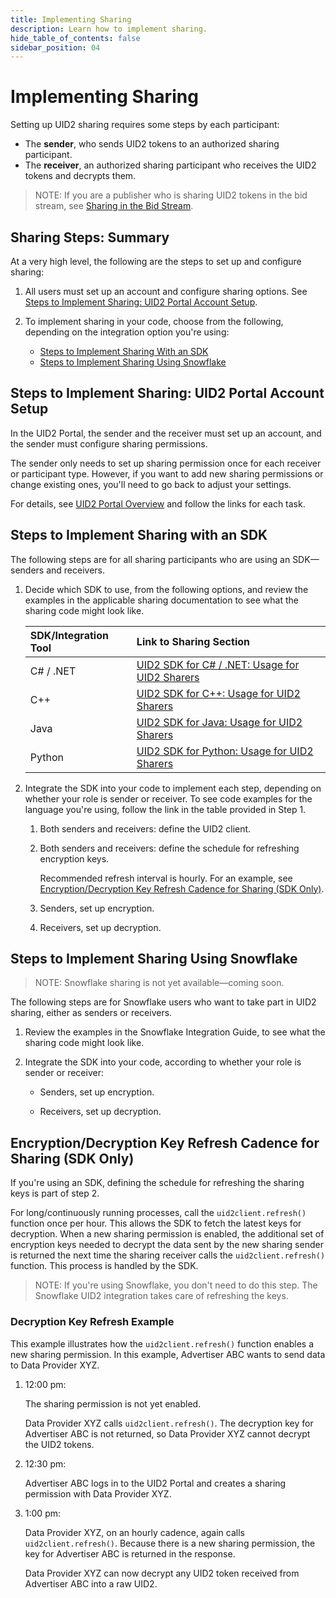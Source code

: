 ```yaml
---
title: Implementing Sharing
description: Learn how to implement sharing.
hide_table_of_contents: false
sidebar_position: 04
---
```


# Implementing Sharing

<!-- This page provides information about sharing UID2s: what sharing means, who you can share with, the benefits of sharing, how to set up and manage your sharing permissions, and lots more! Use sharing permissions to expand your reach and help your business to prosper. -->

<!-- It includes the following:

- [Steps to Implement Sharing With an SDK](#steps-to-implement-sharing-with-an-sdk)
- [Steps to Implement Sharing Using Snowflake](#steps-to-implement-sharing-using-snowflake) 
- [Encryption/Decryption Key Refresh Cadence for Sharing (SDK Only)](#encryptiondecryption-key-refresh-cadence-for-sharing-sdk-only) -->

Setting up UID2 sharing requires some steps by each participant:

- The **sender**, who sends UID2 tokens to an authorized sharing participant.
- The **receiver**, an authorized sharing participant who receives the UID2 tokens and decrypts them.

>NOTE: If you are a publisher who is sharing UID2 tokens in the bid stream, see [Sharing in the Bid Stream](sharing-bid-stream.md).

## Sharing Steps: Summary

At a very high level, the following are the steps to set up and configure sharing:

1. All users must set up an account and configure sharing options. See [Steps to Implement Sharing: UID2 Portal Account Setup](#steps-to-implement-sharing-uid2-portal-account-setup).

2. To implement sharing in your code, choose from the following, depending on the integration option you're using:

   - [Steps to Implement Sharing With an SDK](#steps-to-implement-sharing-with-an-sdk)
   - [Steps to Implement Sharing Using Snowflake](#steps-to-implement-sharing-using-snowflake)

<!-- The basic steps for sharing UID2 sharing tokens within the ad tech ecosystem are as follows: -->

## Steps to Implement Sharing: UID2 Portal Account Setup

In the UID2 Portal, the sender and the receiver must set up an account, and the sender must configure sharing permissions.

The sender only needs to set up sharing permission once for each receiver or participant type. However, if you want to add new sharing permissions or change existing ones, you'll need to go back to adjust your settings.

For details, see [UID2 Portal Overview](../portal/portal-overview.md) and follow the links for each task.

## Steps to Implement Sharing with an SDK

The following steps are for all sharing participants who are using an SDK&#8212;senders and receivers.

1. Decide which SDK to use, from the following options, and review the examples in the applicable sharing documentation to see what the sharing code might look like.

   | SDK/Integration Tool | Link to Sharing Section |
   | :--- | :--- | 
   | C# / .NET | [UID2 SDK for C# / .NET: Usage for UID2 Sharers](../sdks/uid2-sdk-ref-csharp-dotnet.md#usage-for-uid2-sharers) |
   | C++ | [UID2 SDK for C++: Usage for UID2 Sharers](../sdks/uid2-sdk-ref-cplusplus.md#usage-for-uid2-sharers) |
   | Java | [UID2 SDK for Java: Usage for UID2 Sharers](../sdks/uid2-sdk-ref-java.md#usage-for-uid2-sharers) |
   | Python | [UID2 SDK for Python: Usage for UID2 Sharers](../sdks/uid2-sdk-ref-python.md#usage-for-uid2-sharers) |

2. Integrate the SDK into your code to implement each step, depending on whether your role is sender or receiver. To see code examples for the language you're using, follow the link in the table provided in Step 1.
   1. Both senders and receivers: define the UID2 client.
   
   2. Both senders and receivers: define the schedule for refreshing encryption keys.
   
      Recommended refresh interval is hourly. For an example, see [Encryption/Decryption Key Refresh Cadence for Sharing (SDK Only)](#encryptiondecryption-key-refresh-cadence-for-sharing-sdk-only).

   3. Senders, set up encryption.

   4. Receivers, set up decryption.

## Steps to Implement Sharing Using Snowflake

>NOTE: Snowflake sharing is not yet available&#8212;coming soon.

The following steps are for Snowflake users who want to take part in UID2 sharing, either as senders or receivers.

1. Review the examples in the Snowflake Integration Guide<!-- , [Usage for UID2 Sharers](../guides/snowflake_integration.md#usage-for-uid2-sharers) section -->, to see what the sharing code might look like.

2. Integrate the SDK into your code, according to whether your role is sender or receiver<!-- . Use the code examples in the documentation referenced in the Snowflake Integration Guide, [UID2 Sharing Example](../guides/snowflake_integration.md#uid2-sharing-example) -->:

   - Senders, set up encryption.

   - Receivers, set up decryption.

## Encryption/Decryption Key Refresh Cadence for Sharing (SDK Only)

If you're using an SDK, defining the schedule for refreshing the sharing keys is part of step 2.

For long/continuously running processes, call the `uid2client.refresh()` function once per hour. This allows the SDK to fetch the latest keys for decryption. When a new sharing permission is enabled, the additional set of encryption keys needed to decrypt the data sent by the new sharing sender is returned the next time the sharing receiver calls the `uid2client.refresh()` function. This process is handled by the SDK.

>NOTE: If you're using Snowflake, you don't need to do this step. The Snowflake UID2 integration takes care of refreshing the keys.

### Decryption Key Refresh Example

This example illustrates how the `uid2client.refresh()` function enables a new sharing permission. In this example, Advertiser ABC wants to send data to Data Provider XYZ.

1. 12:00 pm:

   The sharing permission is not yet enabled.

   Data Provider XYZ calls `uid2client.refresh()`. The decryption key for Advertiser ABC is not returned, so Data Provider XYZ cannot decrypt the UID2 tokens.

2. 12:30 pm:

   Advertiser ABC logs in to the UID2 Portal and creates a sharing permission with Data Provider XYZ.

3. 1:00 pm:

   Data Provider XYZ, on an hourly cadence, again calls `uid2client.refresh()`. Because there is a new sharing permission, the key for Advertiser ABC is returned in the response.

   Data Provider XYZ can now decrypt any UID2 token received from Advertiser ABC into a raw UID2.

<!-- eng_jp -->
